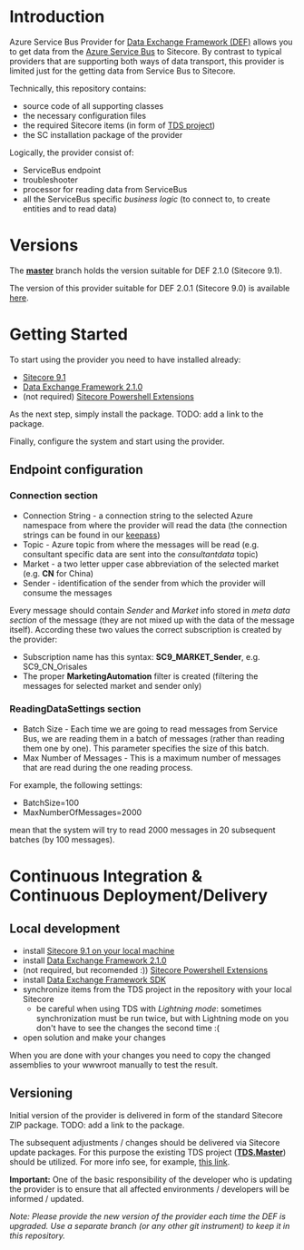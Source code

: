 # Introduction 
Azure Service Bus Provider for [Data Exchange Framework (DEF)](https://doc.sitecore.com/developers/def/21/data-exchange-framework/en/data-exchange-framework.html) allows you to get data from the [Azure Service Bus](https://docs.microsoft.com/en-us/azure/service-bus-messaging/service-bus-messaging-overview) to Sitecore. By contrast to typical providers that are supporting both ways of data transport, this provider is limited just for the getting data from Service Bus to Sitecore.

Technically, this repository contains:
- source code of all supporting classes
- the necessary configuration files
- the required Sitecore items (in form of [TDS project](https://hedgehogdevelopment.github.io/tds/chapter1.html))
- the SC installation package of the provider

Logically, the provider consist of:
- ServiceBus endpoint
- troubleshooter
- processor for reading data from ServiceBus
- all the ServiceBus specific _business logic_ (to connect to, to create entities and to read data)

# Versions
The [**master**](https://oriflame.visualstudio.com/MarketingAutomation/_git/Ori.Providers.AzureServiceBus?version=GBmaster) branch holds the version suitable for DEF 2.1.0 (Sitecore 9.1). 

The version of this provider suitable for DEF 2.0.1 (Sitecore 9.0) is available [here](https://oriflame.visualstudio.com/MarketingAutomation/_git/MarketingAutomationSC9-Connectors?path=%2FAzureServiceBusProvider.md&version=GBmaster&_a=preview).


# Getting Started
To start using the provider you need to have installed already:
- [Sitecore 9.1](https://dev.sitecore.net/Downloads/Sitecore_Experience_Platform/91/Sitecore_Experience_Platform_91_Initial_Release.aspx)
- [Data Exchange Framework 2.1.0](https://oriflamecosmetics.sharepoint.com/:u:/t/global-it/scguild/EfWfr2UoUh5NmK0xeXeujacBJyjFx9KWRNsafc4p12Vbuw?e=agHzgc) 
- (not required) [Sitecore Powershell Extensions](https://marketplace.sitecore.net/Modules/Sitecore_PowerShell_console.aspx)

As the next step, simply install the package. TODO: add a link to the package.

Finally, configure the system and start using the provider.

## Endpoint configuration
### **Connection** section
* Connection String - a connection string to the selected Azure namespace from where the provider will read the data (the connection strings can be found in our [keepass](https://oriflamecosmetics.sharepoint.com/teams/MarketingAutomation/SitePages/Keepass---team-passwords-in-one-place.aspx))
* Topic - Azure topic from where the messages will be read (e.g. consultant specific data are sent into the *consultantdata* topic)
* Market - a two letter upper case abbreviation of the selected market (e.g. **CN** for China)
* Sender - identification of the sender from which the provider will consume the messages 

Every message should contain *Sender* and *Market* info stored in *meta data section* of the message (they are not mixed up with the data of the message itself).
According these two values the correct subscription is created by the provider: 
* Subscription name has this syntax: **SC9_MARKET_Sender**, e.g. SC9_CN_Orisales
* The proper **MarketingAutomation** filter is created (filtering the messages for selected market and sender only)

### **ReadingDataSettings** section
* Batch Size - Each time we are going to read messages from Service Bus, we are reading them in a batch of messages (rather than reading them one by one). This parameter specifies the size of this batch.
* Max Number of Messages - This is a maximum number of messages that are read during the one reading process.

For example, the following settings:
* BatchSize=100
* MaxNumberOfMessages=2000

mean that the system will try to read 2000 messages in 20 subsequent batches (by 100 messages).

# Continuous Integration & Continuous Deployment/Delivery
## Local development
- install [Sitecore 9.1 on your local machine](https://oriflamecosmetics.sharepoint.com/teams/MarketingAutomation/SitePages/Sitecore-9.1---local-installation.aspx)
- install [Data Exchange Framework 2.1.0](https://oriflamecosmetics.sharepoint.com/:u:/t/global-it/scguild/EfWfr2UoUh5NmK0xeXeujacBJyjFx9KWRNsafc4p12Vbuw?e=agHzgc)
- (not required, but recomended :)) [Sitecore Powershell Extensions](https://marketplace.sitecore.net/Modules/Sitecore_PowerShell_console.aspx)
- install [Data Exchange Framework SDK](https://oriflamecosmetics.sharepoint.com/:u:/t/global-it/scguild/EcwaAEo-gadDv_xYop6o060BwFGiBDbIxRXjIkSliDE1uw?e=Bx2JhV) 
- synchronize items from the TDS project in the repository with your local Sitecore
  - be careful when using TDS with _Lightning mode_: sometimes synchronization must be run twice, but with Lightning mode on you don't have to see the changes the second time :(
- open solution and make your changes

When you are done with your changes you need to copy the changed assemblies to your wwwroot manually to test the result. 

## Versioning
Initial version of the provider is delivered in form of the standard Sitecore ZIP package. TODO: add a link to the package. 

The subsequent adjustments / changes should be delivered via Sitecore update packages. For this purpose the existing TDS project (**[TDS.Master](https://oriflame.visualstudio.com/MarketingAutomation/_git/Ori.Providers.AzureServiceBus?path=%2FTDS.Master&version=GBmaster)**) should be utilized. For more info see, for example, [this link](https://www.hhogdev.com/help/tds/proppackaging). 

**Important:** One of the basic responsibility of the developer who is updating the provider is to ensure that all affected environments / developers will be informed / updated. 

_Note: Please provide the new version of the provider each time the DEF is upgraded. Use a separate branch (or any other git instrument) to keep it in this repository._

